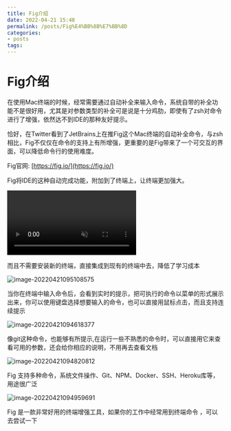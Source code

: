 ```yaml
---
title: Fig介绍
date: 2022-04-21 15:48
permalink: /posts/Fig%E4%BB%8B%E7%BB%8D
categories:
- posts
tags: 
---
```

# Fig介绍

在使用Mac终端的时候，经常需要通过自动补全来输入命令，系统自带的补全功能不是很好用，尤其是对参数类型的补全可是说是十分鸡肋，即使有了zsh对命令进行了增强，依然达不到IDE的那种友好提示。

恰好，在Twitter看到了JetBrains上在推Fig这个Mac终端的自动补全命令，与zsh相比，Fig不仅仅在命令的支持上有所增强，更重要的是Fig带来了一个可交互的界面，可以降低命令行的使用难度。

Fig官网: [https://fig.io/](https://fig.io/)

Fig将IDE的这种自动完成功能，附加到了终端上，让终端更加强大。

<video autoplay muted src="https://www.shiyitopo.tech/uPic/main-demo-grey.mp4"></video>

而且不需要安装新的终端，直接集成到现有的终端中去，降低了学习成本

![image-20220421095108575](http://image.ztianzeng.com/uPic/image-20220421095108575.png)

当你在终端中输入命令后，会看到实时的提示，把可执行的命令以菜单的形式展示出来，你可以使用键盘选择想要输入的命令，也可以直接用鼠标点击，而且支持连续提示

![image-20220421094618377](http://image.ztianzeng.com/uPic/image-20220421094618377.png)

像git这种命令，也能够有所提示,在运行一些不熟悉的命令时，可以直接用它来查看可用的参数，还会给你相应的说明，不用再去查看文档

![image-20220421094820812](http://image.ztianzeng.com/uPic/image-20220421094820812.png)

Fig 支持多种命令，系统文件操作、Git、NPM、Docker、SSH、Heroku库等，用途很广泛

![image-20220421094959691](http://image.ztianzeng.com/uPic/image-20220421094959691.png)

Fig 是一款非常好用的终端增强工具，如果你的工作中经常用到终端命令 ，可以去尝试一下

‍
